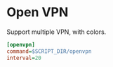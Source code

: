 # Open VPN

Support multiple VPN, with colors.

``` ini
[openvpn]
command=$SCRIPT_DIR/openvpn
interval=20
```
